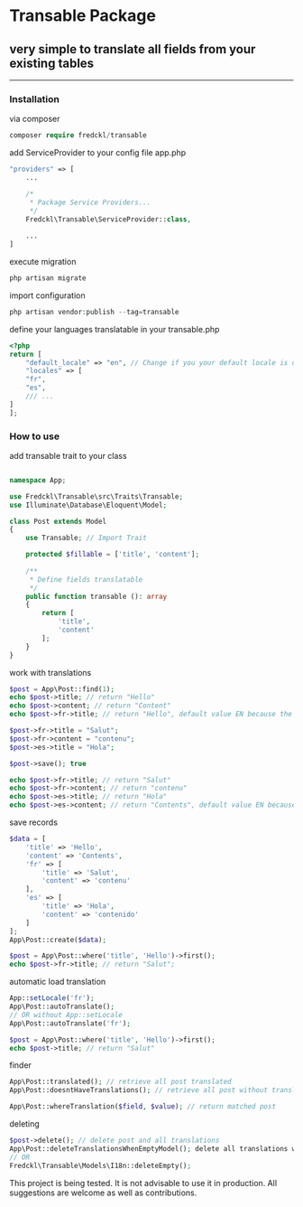 # Transable Package
##  very simple to translate all fields from your existing tables
____
### Installation
via composer
```php
composer require fredckl/transable
```

add ServiceProvider to your config file app.php

```php
"providers" => [
    ...

    /*
     * Package Service Providers...
     */
    Fredckl\Transable\ServiceProvider::class,
    
    ...
]
``` 

execute migration
```php
php artisan migrate
```

import configuration
```php
php artisan vendor:publish --tag=transable
```

define your languages translatable in your transable.php
```php
<?php
return [
    "default_locale" => "en", // Change if you your default locale is different
    "locales" => [
    "fr",
    "es",
    /// ...
]
];
```


### How to use

add transable trait to your class
```php

namespace App;

use Fredckl\Transable\src\Traits\Transable;
use Illuminate\Database\Eloquent\Model;

class Post extends Model
{
    use Transable; // Import Trait

    protected $fillable = ['title', 'content'];
    
    /**
     * Define fields translatable
     */
    public function transable (): array
    {
        return [
            'title', 
            'content'
        ];
    }
}
```

work with translations
```php
$post = App\Post::find(1);
echo $post->title; // return "Hello"
echo $post->content; // return "Content"
echo $post->fr->title; // return "Hello", default value EN because the value not exists

$post->fr->title = "Salut";
$post->fr->content = "contenu";
$post->es->title = "Hola";

$post->save(); true

echo $post->fr->title; // return "Salut"
echo $post->fr->content; // return "contenu"
echo $post->es->title; // return "Hola"  
echo $post->es->content; // return "Contents", default value EN because the value not exists
```

save records
```php
$data = [
    'title' => 'Hello',
    'content' => 'Contents',
    'fr' => [
        'title' => 'Salut',
        'content' => 'contenu'
    ],
    'es' => [
        'title' => 'Hola',
        'content' => 'contenido'
    ]
];
App\Post::create($data);

$post = App\Post::where('title', 'Hello')->first();
echo $post->fr->title; // return "Salut";
```

automatic load translation
```php
App::setLocale('fr');
App\Post::autoTranslate();
// OR without App::setLocale
App\Post::autoTranslate('fr');

$post = App\Post::where('title', 'Hello')->first();
echo $post->title; // return "Salut"
```

finder
```php
App\Post::translated(); // retrieve all post translated
App\Post::doesntHaveTranslations(); // retrieve all post without translations

App\Post::whereTranslation($field, $value); // return matched post
```

deleting
```php
$post->delete(); // delete post and all translations
App\Post::deleteTranslationsWhenEmptyModel(); delete all translations without model
// OR 
Fredckl\Transable\Models\I18n::deleteEmpty(); 
```

This project is being tested. It is not advisable to use it in production.
All suggestions are welcome as well as contributions.

